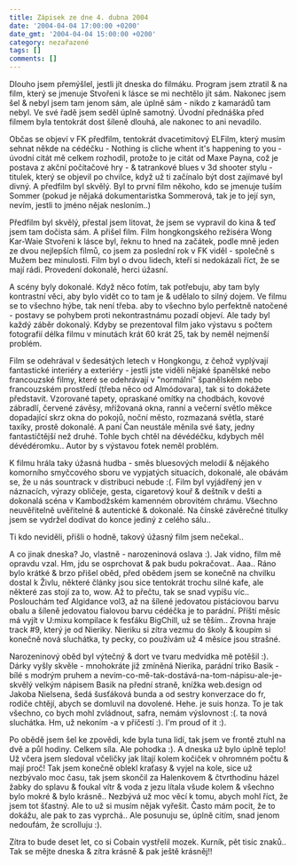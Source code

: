 ```yaml
---
title: Zápisek ze dne 4. dubna 2004
date: '2004-04-04 17:00:00 +0200'
date_gmt: '2004-04-04 15:00:00 +0200'
category: nezařazené
tags: []
comments: []
---
```

<p>Dlouho jsem přemýšlel, jestli jít dneska do filmáku. Program jsem ztratil &amp;  na film, který se jmenuje Stvořeni k lásce se mi nechtělo jít sám. Nakonec jsem  šel &amp; nebyl jsem tam jenom sám, ale úplně sám - nikdo z kamarádů tam nebyl.  Ve své řadě jsem seděl úplně samotný. Úvodní přednáška před filmem byla tentokrát  dost šíleně dlouhá, ale nakonec to ani nevadilo. </p>
<p>Občas se objeví v FK předfilm,  tentokrát dvacetimitový ELFilm, který musím sehnat někde na cédéčku - Nothing  is cliche whent it's happening to you - úvodní citát mě celkem rozhodil, protože  to je citát od Maxe Payna, což je postava z akční počítačové hry - &amp; tatrankové  blues v 3d shooter stylu - titulek, který se objevil po chvilce, když už ti začínalo  být dost zajímavé byl divný. A předfilm byl skvělý. Byl to první film někoho, kdo  se jmenuje tuším Sommer (pokud je nějaká dokumentaristka Sommerová, tak je to její syn,  nevím, jestli to jméno nějak nesloním..)</p>
<p>Předfilm byl skvělý, přestal jsem litovat, že jsem se vypravil do kina &amp; teď jsem  tam dočista sám. A přišel film. Film hongkongského režiséra Wong Kar-Waie Stvořeni k lásce  byl, řeknu to hned na začátek, podle mně jeden ze dvou nejlepších filmů, co jsem  za poslední rok v FK viděl - společně s Mužem bez minulosti. Film byl o dvou lidech,  kteří si nedokázali říct, že se mají rádi. Provedení dokonalé, herci úžasní.</p>
<p>A scény byly dokonalé. Když něco fotím, tak potřebuju, aby tam byly kontrastní věci,  aby bylo vidět co to tam je &amp; udělalo to silný dojem. Ve filmu se to všechno hýbe,  tak není třeba. aby to všechno bylo perfektně natočené - postavy se pohybem proti  nekontrastnámu pozadí objeví. Ale tady byl každý záběr dokonalý. Kdyby se prezentoval  film jako výstavu s počtem fotografií délka filmu v minutách krát 60 krát 25, tak  by neměl nejmenší problém.</p>
<p>Film se odehrával v šedesátých letech v Hongkongu, z čehož vyplývají fantastické  interiéry a exteriéry - jestli jste viděli nějaké španělské nebo francouzské filmy, které se  odehrávají v &quot;normální&quot; španělském nebo francouzském prostředí (třeba  něco od Almódovara), tak si to dokážete představit. Vzorované tapety, opraskané  omítky na chodbách, kovové zábradlí, červené závěsy, mřížovaná okna, ranní a večerní  světlo měkce dopadající skrz okna do pokojů, noční město, rozmazaná světla, staré  taxíky, prostě dokonalé. A paní Čan neustále měnila své šaty, jedny fantastičtější  než druhé. Tohle bych chtěl na dévédéčku, kdybych měl dévédéromku.. Autor by s výstavou  fotek neměl problém.</p>
<p>K filmu hrála taky úžasná hudba - směs bluesových melodií &amp; nějakého komorního  smyčcového sboru ve vypjatých situacích, dokonalé, ale obávám se, že u nás sountrack  v distribuci nebude :(. Film byl vyjádřený jen v náznacích, výrazy obličeje, gesta,  cigaretový kouř &amp; deštník v dešti a dokonalá scéna v Kambodžském kamenném obrovitém  chrámu. Všechno neuvěřitelně uvěřitelné &amp; autentické &amp; dokonalé. Na čínské  závěrečné titulky jsem se vydržel dodívat do konce jediný z celého sálu..</p>
<p>Ti kdo neviděli, přišli o hodně, takový úžasný film jsem nečekal..</p>
<p>A co jinak dneska? Jo, vlastně - narozeninová oslava :). Jak vidno, film mě opravdu vzal.  Hm, jdu se osprchovat &amp; pak budu pokračovat.. Aaa.. Ráno bylo krátké &amp; brzo  přišel oběd, před obědem jsem se konečně na chvilku dostal k Živlu, některé články  jsou sice tentokrát trochu silné kafe, ale některé zas stojí za to, wow. Až to přečtu,  tak se snad vypíšu víc.. Poslouchám teď Algidance vol3, až na šílené jedovatou  pistáciovou barvu obalu a šíleně jedovatou fialovou barvu cédéčka je to parádní.  Příští měsíc má vyjít v U:mixu kompilace k fesťáku BigChill, už se těším.. Zrovna hraje  track #9, který je od Nieriky. Nieriku si zítra vezmu do školy &amp; koupím si konečně  nová sluchátka, ty pecky, co používám už 4 měsíce jsou strašné.</p>
<p>Narozeninový oběd byl výtečný &amp; dort ve tvaru medvídka mě potěšil :). Dárky  vyšly skvěle - mnohokráte již zmíněná Nierika, parádní triko Basik - bílé s modrým  pruhem a nevím-co-mě-tak-dostává-na-tom-nápisu-ale-je-skvělý velkým nápisem Basik  na přední straně, knížka web.design od Jakoba Nielsena, šedá šusťáková bunda a  od sestry konverzace do fr, rodiče chtějí, abych se domluvil na dovolené. Hehe.  je suis honza. To je tak všechno, co bych mohl zvládnout, safra, nemám výslovnost :(.  ta nová sluchátka. Hm, už nekoním -a v příčestí :). I'm proud of it :).</p>
<p>Po obědě jsem šel ke zpovědi, kde byla tuna lidí, tak jsem ve frontě ztuhl na  dvě a půl hodiny. Celkem síla. Ale pohodka :). A dneska už bylo úplně teplo! Už včera  jsem sledoval včeličky jak lítají kolem kočiček v ohromném počtu &amp; mají proč!  Tak jsem konečně oblekl kraťasy &amp; vyjel na kole, sice už nezbývalo moc času,  tak jsem skončil za Halenkovem &amp; čtvrthodinu házel žabky do splavu &amp; foukal  vítr &amp; voda z jezu lítala všude kolem &amp; všechno bylo mokré &amp; bylo krásně..  Nezbývá už moc věcí k tomu, abych mohl říct, že jsem tot šťastný. Ale to už si musím  nějak vyřešit. Často mám pocit, že to dokážu, ale pak to zas vyprchá.. Ale posunuju  se, úplně citím, snad jenom nedoufám, že scrolluju :).</p>
<p>Zítra to bude deset let, co si Cobain vystřelil mozek. Kurník, pět tisíc znaků..  Tak se mějte dneska &amp; zítra krásně &amp; pak ještě krásněj!!</p>
